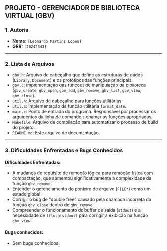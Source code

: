 ## PROJETO - GERENCIADOR DE BIBLIOTECA VIRTUAL (GBV)

### 1. Autoria

* **Nome:** `[Leonardo Martins Lopes]`
* **GRR:** `[20242343]`

---

### 2. Lista de Arquivos

* `gbv.h`: Arquivo de cabeçalho que define as estruturas de dados (`Library`, `Document`) e os protótipos das funções principais.
* `gbv.c`: Implementação das funções de manipulação da biblioteca (`gbv_create`, `gbv_open`, `gbv_add`, `gbv_remove`, `gbv_list`, `gbv_view`, `gbv_close`).
* `util.h`: Arquivo de cabeçalho para funções utilitárias.
* `util.c`: Implementação da função utilitária `format_date`.
* `main.c`: Ponto de entrada do programa. Responsável por processar os argumentos da linha de comando e chamar as funções apropriadas.
* `Makefile`: Arquivo de compilação para automatizar o processo de build do projeto.
* `README.md`: Este arquivo de documentação.

---

### 3. Dificuldades Enfrentadas e Bugs Conhecidos

#### Dificuldades Enfrentadas:

* A mudança do requisito de remoção lógica para remoção física com compactação, que aumentou significativamente a complexidade da função `gbv_remove`.
* Entender o gerenciamento do ponteiro de arquivo (`FILE*`) como um estado global.
* Corrigir o bug de "double free" causado pela chamada incorreta da função `gbv_close` dentro de `gbv_remove`.
* Compreender o funcionamento do buffer de saída (`stdout`) e a necessidade de `fflush(stdout)` para corrigir a exibição na função `gbv_view`.

#### Bugs conhecidos:

* Sem bugs conhecidos.